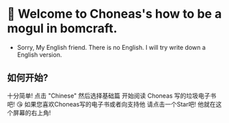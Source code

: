 # 👋 Welcome to Choneas's how to be a mogul in bomcraft.
* Sorry, My English friend. There is no English. I will try write down a English version.
## 如何开始?
十分简单! 点击 "Chinese" 然后选择基础篇 开始阅读 Choneas 写的垃圾电子书吧!
😘 如果您喜欢Choneas写的电子书或者向支持他 请点击一个Star吧! 他就在这个屏幕的右上角!
